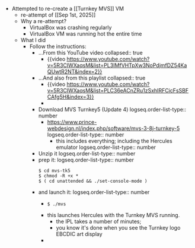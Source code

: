 - Attempted to re-create a [[Turnkey MVS]] VM
	- re-attempt of  [[Sep 1st, 2025]]
	- Why a re-attempt?
		- VirtualBox was crashing regularly
		- VirtualBox VM was running hot the entire time
	- What I did
		- Follow the instructions:
			- ...From this YouTube video
			  collapsed:: true
				- {{video https://www.youtube.com/watch?v=5R3CIWXaqsM&list=PL3IMfVHTpXw3NoPdjmfDZ54KaQUwtR2NT&index=2}}
			- ...And also from this playlist
			  collapsed:: true
				- {{video https://www.youtube.com/watch?v=5R3CIWXaqsM&list=PLC36eACnZRu1zSxhIRFCicFsSBFCAfg5H&index=3}}
				-
			- Download MVS Turnkey5 (Update 4)
			  logseq.order-list-type:: number
				- https://www.prince-webdesign.nl/index.php/software/mvs-3-8j-turnkey-5
				  logseq.order-list-type:: number
					- this includes everything; including the Hercules emulator
					  logseq.order-list-type:: number
			- Unzip it
			  logseq.order-list-type:: number
			- prep it:
			  logseq.order-list-type:: number
			  ```
			  $ cd mvs-tk5
			  $ chmod -R +x *
			  $ ( cd unattended && ./set-console-mode )
			  ```
			- and launch it:
			  logseq.order-list-type:: number
				- ```
				  $ ./mvs	
				  ```
				- this launches Hercules with the Turnkey MVS running.
					- the IPL takes a number of minutes;
					- you know it's done when you see the Turnkey logo EBCDIC art display
				-